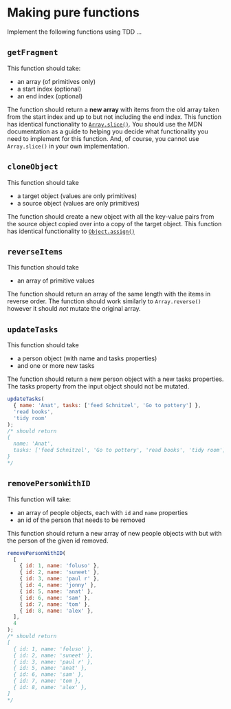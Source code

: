 # Making pure functions

Implement the following functions using TDD ...

## `getFragment`

This function should take:

- an array (of primitives only)
- a start index (optional)
- an end index (optional)

The function should return a **new array** with items from the old array taken from the start index and up to but not including the end index. This function has identical functionality to [`Array.slice()`](https://developer.mozilla.org/en-us/docs/web/javascript/reference/global_objects/array/slice). You should use the MDN documentation as a guide to helping you decide what functionality you need to implement for this function. And, of course, you cannot use `Array.slice()` in your own implementation.

## `cloneObject`

This function should take

- a target object (values are only primitives)
- a source object (values are only primitives)

The function should create a new object with all the key-value pairs from the source object copied over into a copy of the target object. This function has identical functionality to [`Object.assign()`](https://developer.mozilla.org/en-US/docs/Web/JavaScript/Reference/Global_Objects/Object/assign)

## `reverseItems`

This function should take

- an array of primitive values

The function should return an array of the same length with the items in reverse order. The function should work similarly to `Array.reverse()` however it should _not_ mutate the original array.

## `updateTasks`

This function should take

- a person object (with name and tasks properties)
- and one or more new tasks

The function should return a new person object with a new tasks properties. The tasks property from the input object should not be mutated.

```js
updateTasks(
  { name: 'Anat', tasks: ['feed Schnitzel', 'Go to pottery'] },
  'read books',
  'tidy room'
);
/* should return 
{
  name: 'Anat',
  tasks: ['feed Schnitzel', 'Go to pottery', 'read books', 'tidy room']
}
*/
```

## `removePersonWithID`

This function will take:

- an array of people objects, each with `id` and `name` properties
- an id of the person that needs to be removed

This function should return a new array of new people objects with but with the person of the given id removed.

```js
removePersonWithID(
  [
    { id: 1, name: 'foluso' },
    { id: 2, name: 'suneet' },
    { id: 3, name: 'paul r' },
    { id: 4, name: 'jonny' },
    { id: 5, name: 'anat' },
    { id: 6, name: 'sam' },
    { id: 7, name: 'tom' },
    { id: 8, name: 'alex' },
  ],
  4
);
/* should return
[
  { id: 1, name: 'foluso' },
  { id: 2, name: 'suneet' },
  { id: 3, name: 'paul r' },
  { id: 5, name: 'anat' },
  { id: 6, name: 'sam' },
  { id: 7, name: 'tom },
  { id: 8, name: 'alex' },
]
*/
```
